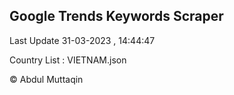 

## Google Trends Keywords Scraper 
 
Last Update 31-03-2023 , 14:44:47

Country List :
VIETNAM.json



© Abdul Muttaqin 
